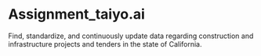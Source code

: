 # Assignment_taiyo.ai
Find, standardize, and continuously update data regarding construction and infrastructure projects and tenders in the state of California.
